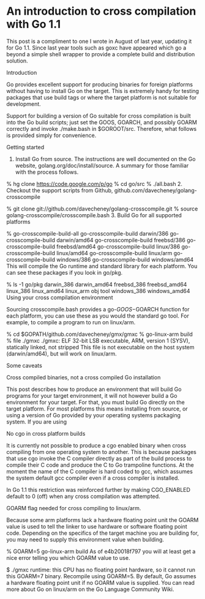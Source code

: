 
# An introduction to cross compilation with Go 1.1

This post is a compliment to one I wrote in August of last year, updating it for Go 1.1. Since last year tools such as goxc have appeared which go a beyond a simple shell wrapper to provide a complete build and distribution solution.

Introduction

Go provides excellent support for producing binaries for foreign platforms without having to install Go on the target. This is extremely handy for testing packages that use build tags or where the target platform is not suitable for development.

Support for building a version of Go suitable for cross compilation is built into the Go build scripts; just set the GOOS, GOARCH, and possibly GOARM correctly and invoke ./make.bash in $GOROOT/src. Therefore, what follows is provided simply for convenience.

Getting started

1. Install Go from source. The instructions are well documented on the Go website, golang.org/doc/install/source. A summary for those familiar with the process follows.

% hg clone https://code.google.com/p/go
% cd go/src
% ./all.bash
2. Checkout the support scripts from Github, github.com/davecheney/golang-crosscompile

% git clone git://github.com/davecheney/golang-crosscompile.git
% source golang-crosscompile/crosscompile.bash
3. Build Go for all supported platforms

% go-crosscompile-build-all
go-crosscompile-build darwin/386
go-crosscompile-build darwin/amd64
go-crosscompile-build freebsd/386
go-crosscompile-build freebsd/amd64
go-crosscompile-build linux/386
go-crosscompile-build linux/amd64
go-crosscompile-build linux/arm
go-crosscompile-build windows/386
go-crosscompile-build windows/amd64
This will compile the Go runtime and standard library for each platform. You can see these packages if you look in go/pkg.

% ls -1 go/pkg
darwin_386
darwin_amd64
freebsd_386
freebsd_amd64
linux_386
linux_amd64
linux_arm
obj
tool
windows_386
windows_amd64
Using your cross compilation environment

Sourcing crosscompile.bash provides a go-$GOOS-$GOARCH function for each platform, you can use these as you would the standard go tool. For example, to compile a program to run on linux/arm.

% cd $GOPATH/github.com/davecheney/gmx/gmxc
% go-linux-arm build
% file ./gmxc
./gmxc: ELF 32-bit LSB executable, ARM, version 1 (SYSV),
statically linked, not stripped
This file is not executable on the host system (darwin/amd64), but will work on linux/arm.

Some caveats

Cross compiled binaries, not a cross compiled Go installation

This post describes how to produce an environment that will build Go programs for your target environment, it will not however build a Go environment for your target. For that, you must build Go directly on the target platform. For most platforms this means installing from source, or using a version of Go provided by your operating systems packaging system.
If you are using

No cgo in cross platform builds

It is currently not possible to produce a cgo enabled binary when cross compiling from one operating system to another. This is because packages that use cgo invoke the C compiler directly as part of the build process to compile their C code and produce the C to Go trampoline functions. At the moment the name of the C compiler is hard coded to gcc, which assumes the system default gcc compiler even if a cross compiler is installed.

In Go 1.1 this restriction was reinforced further by making CGO_ENABLED default to 0 (off) when any cross compilation was attempted.

GOARM flag needed for cross compiling to linux/arm.

Because some arm platforms lack a hardware floating point unit the GOARM value is used to tell the linker to use hardware or software floating point code. Depending on the specifics of the target machine you are building for, you may need to supply this environment value when building.

% GOARM=5 go-linux-arm build
As of e4b20018f797 you will at least get a nice error telling you which GOARM value to use.

$ ./gmxc
runtime: this CPU has no floating point hardware, so it cannot
run this GOARM=7 binary. Recompile using GOARM=5.
By default, Go assumes a hardware floating point unit if no GOARM value is supplied. You can read more about Go on linux/arm on the Go Language Community Wiki.
